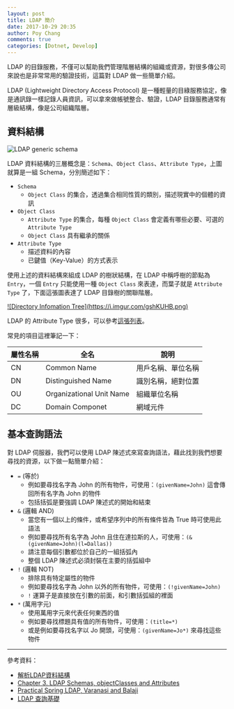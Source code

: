 ```yaml
---
layout: post
title: LDAP 簡介
date: 2017-10-29 20:35
author: Poy Chang
comments: true
categories: [Dotnet, Develop]
---
```

LDAP 的目錄服務，不僅可以幫助我們管理階層結構的組織或資源，對很多傳公司來說也是非常常用的驗證技術，這篇對 LDAP 做一些簡單介紹。

LDAP (Lightweight Directory Access Protocol) 是一種輕量的目綠服務協定，像是通訊錄一樣記錄人員資訊，可以拿來做帳號整合、驗證，LDAP 目錄服務通常有層級結構，像是公司組織階層。

## 資料結構

![LDAP generic schema](https://i.imgur.com/W3TRU6U.png)

LDAP 資料結構的三層概念是：`Schema`、`Object Class`、`Attribute Type`，上圖就算是一組 Schema，分別簡述如下：

* `Schema`
	* `Object Class` 的集合，透過集合相同性質的類別，描述現實中的個體的資訊
* `Object Class`
	* `Attribute Type` 的集合，每種 `Object Class` 會定義有哪些必要、可選的 `Attribute Type`
	* `Object Class` 具有繼承的關係
* `Attribute Type`
	* 描述資料的內容
	* 已鍵值（Key-Value）的方式表示

使用上述的資料結構來組成 LDAP 的樹狀結構，在 LDAP 中稱呼樹的節點為 `Entry`，一個 `Entry` 只能使用一種 `Object Class` 來表達，而葉子就是 `Attribute Type` 了，下面這張圖表達了 LDAP 目錄樹的關聯階層。

<a href="www.zytrax.com/books/ldap/ch3/" target="_blank">
  ![Directory Infomation Tree](https://i.imgur.com/gshKUHB.png)
</a>

LDAP 的 Attribute Type 很多，可以參考[這張列表](http://www.kouti.com/tables/baseattributes.htm)。

常見的項目這裡筆記一下：

<table class="table table-striped">
<thead>
  <tr>
    <th>屬性名稱</th>
	<th>全名</th>
	<th>說明</th>
  </tr>
</thead>
<tbody>
  <tr>
    <td>CN</td>
	<td>Common Name</td>
	<td>用戶名稱、單位名稱</td>
  </tr>
  <tr>
    <td>DN</td>
	<td>Distinguished Name</td>
	<td>識別名稱，絕對位置</td>
  </tr>
  <tr>
    <td>OU</td>
	<td>Organizational Unit Name</td>
	<td>組織單位名稱</td>
  </tr>
  <tr>
    <td>DC</td>
	<td>Domain Componet</td>
	<td>網域元件</td>
  </tr>
</tbody>
</table>

## 基本查詢語法

對 LDAP 伺服器，我們可以使用 LDAP 陳述式來寫查詢語法，藉此找到我們想要尋找的資源，以下做一點簡單介紹：

* `=` (等於)
	* 例如要尋找名字為 John 的所有物件，可使用：`(givenName=John)` 這會傳回所有名字為 John 的物件
	* 包括括弧是要強調 LDAP 陳述式的開始和結束
* `&` (邏輯 AND)
	* 當您有一個以上的條件，或希望序列中的所有條件皆為 True 時可使用此語法
	* 例如要尋找所有名字為 John 且住在達拉斯的人，可使用：`(&(givenName=John)(l=Dallas))`
	* 請注意每個引數都位於自己的一組括弧內
	* 整個 LDAP 陳述式必須封裝在主要的括弧組中
* `!` (邏輯 NOT)
	* 排除具有特定屬性的物件
	* 例如要尋找名字為 John 以外的所有物件，可使用：`(!givenName=John)`
	* `!` 運算子是直接放在引數的前面，和引數括弧組的裡面
* `*` (萬用字元)
	* 使用萬用字元來代表任何東西的值
	* 例如要尋找標題具有值的所有物件，可使用：`(title=*)`
	* 或是例如要尋找名字以 Jo 開頭，可使用：`(givenName=Jo*)` 來尋找這些物件

----------

參考資料：

* [解析LDAP資料結構](http://crashedbboy.blogspot.tw/2015/09/ldap.html)
* [Chapter 3. LDAP Schemas, objectClasses and Attributes](http://www.zytrax.com/books/ldap/ch3/)
* [Practical Spring LDAP, Varanasi and Balaji](http://www.books.com.tw/products/F013113991)
* [LDAP 查詢基礎](https://technet.microsoft.com/zh-tw/library/dd159860.aspx)